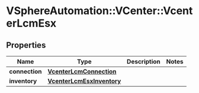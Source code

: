 # VSphereAutomation::VCenter::VcenterLcmEsx

## Properties
Name | Type | Description | Notes
------------ | ------------- | ------------- | -------------
**connection** | [**VcenterLcmConnection**](VcenterLcmConnection.md) |  | 
**inventory** | [**VcenterLcmEsxInventory**](VcenterLcmEsxInventory.md) |  | 


